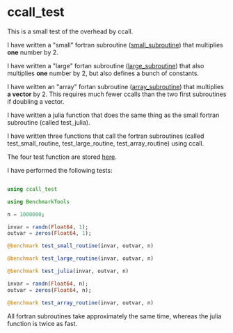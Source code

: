 # ccall_test

This is a small test of the overhead by ccall.

I have written a "small" fortran subroutine ([small_subroutine](https://github.com/jmgnve/ccall_test.jl/blob/master/deps/small_routine.f90)) that multiplies **one** number by 2.

I have written a "large" fortan subroutine ([large_subroutine](https://github.com/jmgnve/ccall_test.jl/blob/master/deps/large_routine.f90)) that also multiplies **one** number by 2, but also defines a bunch of constants.

I have written an "array" fortan subroutine ([array_subroutine](https://github.com/jmgnve/ccall_test.jl/blob/master/deps/array_routine.f90)) that multiplies **a vector** by 2. This requires much fewer ccalls than the two first subroutines if doubling a vector.

I have written a julia function that does the same thing as the small fortran subroutine (called test_julia).

I have written three functions that call the fortran subroutines (called test_small_routine, test_large_routine, test_array_routine) using ccall.

The four test function are stored [here](https://github.com/jmgnve/ccall_test.jl/blob/master/src/ccall_test.jl).

I have performed the following tests:

```julia

using ccall_test

using BenchmarkTools

n = 1000000;

invar = randn(Float64, 1);
outvar = zeros(Float64, 1);

@benchmark test_small_routine(invar, outvar, n)

@benchmark test_large_routine(invar, outvar, n)

@benchmark test_julia(invar, outvar, n)

invar = randn(Float64, n);
outvar = zeros(Float64, n);

@benchmark test_array_routine(invar, outvar, n)

```

All fortran subroutines take approximately the same time, whereas the julia function is twice as fast.

